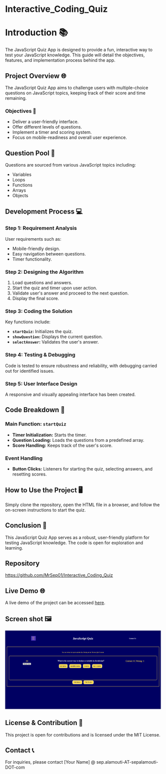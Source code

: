 # Interactive_Coding_Quiz

# Introduction 📚

The JavaScript Quiz App is designed to provide a fun, interactive way to test your JavaScript knowledge. This guide will detail the objectives, features, and implementation process behind the app.

## Project Overview 🌐

The JavaScript Quiz App aims to challenge users with multiple-choice questions on JavaScript topics, keeping track of their score and time remaining.

### Objectives 🎯

- Deliver a user-friendly interface.
- Offer different levels of questions.
- Implement a timer and scoring system.
- Focus on mobile-readiness and overall user experience.

## Question Pool 📝

Questions are sourced from various JavaScript topics including:

- Variables
- Loops
- Functions
- Arrays
- Objects

## Development Process 💻

### Step 1: Requirement Analysis

User requirements such as:
- Mobile-friendly design.
- Easy navigation between questions.
- Timer functionality.

### Step 2: Designing the Algorithm

1. Load questions and answers.
2. Start the quiz and timer upon user action.
3. Validate user's answer and proceed to the next question.
4. Display the final score.

### Step 3: Coding the Solution

Key functions include:

- **`startQuiz`:** Initializes the quiz.
- **`showQuestion`:** Displays the current question.
- **`selectAnswer`:** Validates the user's answer.

### Step 4: Testing & Debugging

Code is tested to ensure robustness and reliability, with debugging carried out for identified issues.

### Step 5: User Interface Design

A responsive and visually appealing interface has been created.

## Code Breakdown 🧠

### Main Function: `startQuiz`

- **Timer Initialization:** Starts the timer.
- **Question Loading:** Loads the questions from a predefined array.
- **Score Handling:** Keeps track of the user's score.

### Event Handling

- **Button Clicks:** Listeners for starting the quiz, selecting answers, and resetting scores.

## How to Use the Project 🖥️

Simply clone the repository, open the HTML file in a browser, and follow the on-screen instructions to start the quiz.

## Conclusion 🏁

This JavaScript Quiz App serves as a robust, user-friendly platform for testing JavaScript knowledge. The code is open for exploration and learning.

## Repository
https://github.com/MrSep01/Interactive_Coding_Quiz

## Live Demo 🌐
A live demo of the project can be accessed [here](https://mrsep01.github.io/Interactive_Coding_Quiz/).

## Screen shot 🖼️

![Screen-shot](./assets/images/javascript.png)

## License & Contribution 📜

This project is open for contributions and is licensed under the MIT License.

## Contact 📞

For inquiries, please contact [Your Name] @ sep.alamouti-AT-sepalamouti-DOT-com
